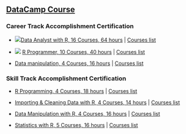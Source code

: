 
## [DataCamp Course](https://www.datacamp.com)

### Career Track Accomplishment Certification

- ![](https://assets.datacamp.com/production/tracks/11/badges/original/R-career-track-data-scientist_2x-final.png=100x100)[Data Analyst with R, 16 Courses, 64 hours](https://www.datacamp.com/statement-of-accomplishment/track/044582338c56462c078d8c67fcabb50a8875c9df) | [Courses list](https://www.datacamp.com/tracks/data-analyst-with-r)

- ![](https://assets.datacamp.com/production/tracks/6/badges/thumb/R_Programming_10x.png) [R Programmer, 10 Courses, 40 hours](https://www.datacamp.com/statement-of-accomplishment/track/e86fdd216d6c9b57acfb599200650f97b3075c96) | [Courses list](https://www.datacamp.com/tracks/r-programmer)

- [Data manipulation, 4 Courses, 16 hours](https://www.datacamp.com/statement-of-accomplishment/track/5bc88e75196a90b0da7c4efef659496edfe606c1) | [Courses list](https://www.datacamp.com/tracks/data-manipulation-with-r)

### Skill Track Accomplishment Certification

- [R Programming, 4 Courses, 18 hours](https://www.datacamp.com/statement-of-accomplishment/track/90992df8dbb04fd743816bbdea39c3ce9c2978de) | [Courses list](https://www.datacamp.com/tracks/r-programming)

- [Importing & Cleaning Data with R, 4 Courses, 14 hours](https://www.datacamp.com/statement-of-accomplishment/track/a0b5104228935216ce627511a3442a5db626963a) | [Courses list](https://www.datacamp.com/tracks/importing-cleaning-data-with-r)

- [Data Manipulation with R, 4 Courses, 16 hours](https://www.datacamp.com/statement-of-accomplishment/track/5bc88e75196a90b0da7c4efef659496edfe606c1) | [Courses list](https://www.datacamp.com/tracks/data-manipulation-with-r)

- [Statistics with R, 5 Courses, 16 hours](https://www.datacamp.com/statement-of-accomplishment/track/c9704db33526b96a07f2093d3a73e84eb65e9a5f) | [Courses list](https://www.datacamp.com/tracks/statistics-with-r)
